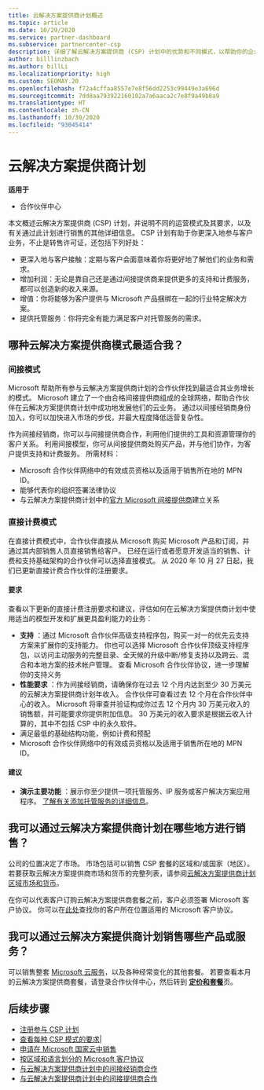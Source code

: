 ```yaml
---
title: 云解决方案提供商计划概述
ms.topic: article
ms.date: 10/29/2020
ms.service: partner-dashboard
ms.subservice: partnercenter-csp
description: 详细了解云解决方案提供商 (CSP) 计划中的优势和不同模式，以帮助你的企业获得新的客户和新的专业知识，从而发展壮大。
author: billlinzbach
ms.author: billLi
ms.localizationpriority: high
ms.custom: SEOMAY.20
ms.openlocfilehash: f72a4cffaa8557e7e8f56dd2253c99449e3a696d
ms.sourcegitcommit: 7dd8aa793922160102a7a6aaca2c7e8f9a49b8a9
ms.translationtype: HT
ms.contentlocale: zh-CN
ms.lasthandoff: 10/30/2020
ms.locfileid: "93045414"
---
```

# <a name="cloud-solution-provider-program"></a>云解决方案提供商计划 

**适用于**

- 合作伙伴中心

本文概述云解决方案提供商 (CSP) 计划，并说明不同的运营模式及其要求，以及有关通过此计划进行销售的其他详细信息。  CSP 计划有助于你更深入地参与客户业务，不止是转售许可证，还包括下列好处： 

- 更深入地与客户接触：定期与客户会面意味着你将更好地了解他们的业务和需求。
- 增加利润：无论是靠自己还是通过间接提供商来提供更多的支持和计费服务，都可以创造新的收入来源。  
- 增值：你将能够为客户提供与 Microsoft 产品捆绑在一起的行业特定解决方案。
- 提供托管服务：你将完全有能力满足客户对托管服务的需求。 

## <a name="which-csp-model-is-best-for-me"></a>哪种云解决方案提供商模式最适合我？

### <a name="indirect-model"></a>间接模式

Microsoft 帮助所有参与云解决方案提供商计划的合作伙伴找到最适合其业务增长的模式。 Microsoft 建立了一个由合格间接提供商组成的全球网络，帮助合作伙伴在云解决方案提供商计划中成功地发展他们的云业务。 通过以间接经销商身份加入，你可以加快进入市场的步伐，并最大程度降低运营复杂性。 

作为间接经销商，你可以与间接提供商合作，利用他们提供的工具和资源管理你的客户关系。 利用间接模型，你可从间接提供商处购买产品，并与他们协作，为客户提供支持和计费服务。
所需材料： 

- Microsoft 合作伙伴网络中的有效成员资格以及适用于销售所在地的 MPN ID。
- 能够代表你的组织签署法律协议
- 与云解决方案提供商计划中的[官方 Microsoft 间接提供商](https://partnercenter.microsoft.com/partner/find-a-provider)建立关系

### <a name="direct-bill-model"></a>直接计费模式

在直接计费模式中，合作伙伴直接从 Microsoft 购买 Microsoft 产品和订阅，并通过其内部销售人员直接销售给客户。 已经在运行或者愿意开发适当的销售、计费和支持基础架构的合作伙伴可以选择直接模式。 从 2020 年 10 月 27 日起，我们已更新直接计费合作伙伴的注册要求。

#### <a name="requirements"></a>要求

查看以下更新的直接计费注册要求和建议，评估如何在云解决方案提供商计划中使用适当的模型开发和扩展更具盈利能力的业务：  

- **支持** ：通过 Microsoft 合作伙伴高级支持程序包，购买一对一的优先云支持方案来扩展你的支持能力。 你也可以选择 Microsoft 合作伙伴顶级支持程序包，以访问主动服务的完整目录、全天候的升级中断/修复支持以及跨云、混合和本地方案的技术帐户管理。 查看 Microsoft 合作伙伴协议，进一步理解你的支持义务
- **性能要求** ：作为间接经销商，请确保你在过去 12 个月内达到至少 30 万美元的云解决方案提供商计划年收入。 合作伙伴可查看过去 12 个月在合作伙伴中心的收入。 Microsoft 将审查并验证构成你过去 12 个月内 30 万美元收入的销售额，并可能要求你提供附加信息。 30 万美元的收入要求是根据云收入计算的，其中不包括 CSP 中的永久软件。
- 满足最低的基础结构功能，例如计费和预配
- Microsoft 合作伙伴网络中的有效成员资格以及适用于销售所在地的 MPN ID。

#### <a name="recommendations"></a>建议

- **演示主要功能** ：展示你至少提供一项托管服务、IP 服务或客户解决方案应用程序。 [了解有关添加托管服务的详细信息](https://partner.microsoft.com/solutions/managed-services)。 

## <a name="where-can-i-sell-through-the-csp-program"></a>我可以通过云解决方案提供商计划在哪些地方进行销售？

公司的位置决定了市场。 市场包括可以销售 CSP 套餐的区域和/或国家（地区）。 若要获取云解决方案提供商市场和货币的完整列表，请参阅[云解决方案提供商计划区域市场和货币](regional-authorization-overview.md)。

在你可以代表客户订购云解决方案提供商套餐之前，客户必须签署 Microsoft 客户协议。 你可以在[此处](agreements.md)查找你的客户所在位置适用的 Microsoft 客户协议。  

## <a name="what-can-i-sell-through-the-csp-program"></a>我可以通过云解决方案提供商计划销售哪些产品或服务？

可以销售整套 [Microsoft 云服务](https://partner.microsoft.com/cloud-solution-provider/products-and-services)，以及各种经常变化的其他套餐。 若要查看本月的云解决方案提供商套餐，请登录合作伙伴中心，然后转到 [**定价和套餐**](https://partnercenter.microsoft.com/pcv/sales)页。

## <a name="next-steps"></a>后续步骤

- [注册参与 CSP 计划](enrolling-in-the-csp-program.md)
- [查看每种 CSP 模式的要求](https://partnercenter.microsoft.com/partner/cloud-solution-provider)|
- [申请在 Microsoft 国家云中销售](csp-national-clouds-overview.md)
- [按区域和语言划分的 Microsoft 客户协议](agreements.md)
- [与云解决方案提供商计划中的间接经销商合作](indirect-provider-tasks-in-partner-center.md)
- [与云解决方案提供商计划中的间接提供商合作](indirect-reseller-tasks-in-partner-center.md)
